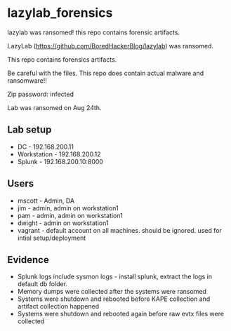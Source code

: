 # lazylab_forensics
lazylab was ransomed! this repo contains forensic artifacts.

LazyLab (https://github.com/BoredHackerBlog/lazylab) was ransomed.

This repo contains forensics artifacts.

Be careful with the files. This repo does contain actual malware and ransomware!!

Zip password: infected

Lab was ransomed on Aug 24th. 

## Lab setup

- DC - 192.168.200.11
- Workstation - 192.168.200.12
- Splunk - 192.168.200.10:8000

## Users
- mscott - Admin, DA
- jim - admin, admin on workstation1
- pam - admin, admin on workstation1
- dwight - admin on workstation1
- vagrant - default account on all machines. should be ignored. used for intial setup/deployment

## Evidence
- Splunk logs include sysmon logs - install splunk, extract the logs in default db folder.
- Memory dumps were collected after the systems were ransomed
- Systems were shutdown and rebooted before KAPE collection and artifact collection happened
- Systems were shutdown and rebooted again before raw evtx files were collected
